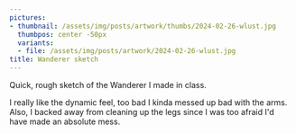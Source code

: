 ```yaml
---
pictures:
- thumbnail: /assets/img/posts/artwork/thumbs/2024-02-26-wlust.jpg
  thumbpos: center -50px
  variants:
  - file: /assets/img/posts/artwork/2024-02-26-wlust.jpg
title: Wanderer sketch
---
```

Quick, rough sketch of the Wanderer I made in class.

I really like the dynamic feel, too bad I kinda messed up bad with the arms.
Also, I backed away from cleaning up the legs since I was too afraid I'd have made an absolute mess.
